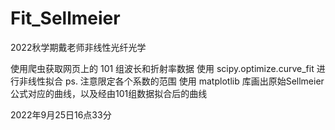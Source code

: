 # Fit_Sellmeier
2022秋学期戴老师非线性光纤光学

使用爬虫获取网页上的 101 组波长和折射率数据
使用 scipy.optimize.curve_fit 进行非线性拟合  ps. 注意限定各个系数的范围
使用 matplotlib 库画出原始Sellmeier公式对应的曲线，以及经由101组数据拟合后的曲线
  
2022年9月25日16点33分
